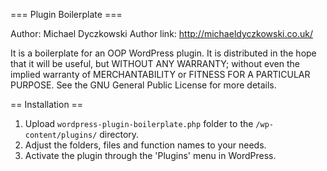 === Plugin Boilerplate ===

Author: Michael Dyczkowski
Author link: http://michaeldyczkowski.co.uk/

It is a boilerplate for an OOP WordPress plugin.
It is distributed in the hope that it will be useful,
but WITHOUT ANY WARRANTY; without even the implied warranty of
MERCHANTABILITY or FITNESS FOR A PARTICULAR PURPOSE. See the
GNU General Public License for more details.

== Installation ==
 
1. Upload `wordpress-plugin-boilerplate.php` folder to the `/wp-content/plugins/` directory.
2. Adjust the folders, files and function names to your needs.
3. Activate the plugin through the 'Plugins' menu in WordPress.

